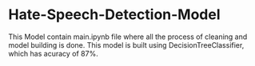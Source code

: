 # Hate-Speech-Detection-Model

This Model contain main.ipynb file where all the process of cleaning and model building is done. This model is built using DecisionTreeClassifier, which has acuracy of 87%.
